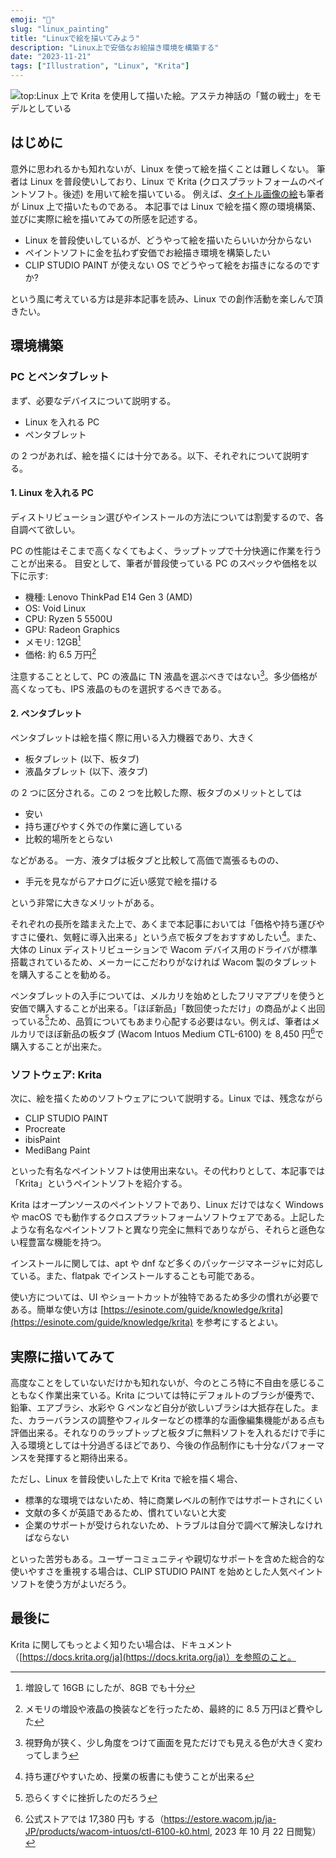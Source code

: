 ```yaml
---
emoji: "🎨"
slug: "linux_painting"
title: "Linuxで絵を描いてみよう"
description: "Linux上で安価なお絵描き環境を構築する"
date: "2023-11-21"
tags: ["Illustration", "Linux", "Krita"]
---
```


![top:Linux 上で Krita を使用して描いた絵。アステカ神話の「鷲の戦士」をモデルとしている](/images/artworks/eagle.png)

## はじめに

意外に思われるかも知れないが、Linux を使って絵を描くことは難しくない。
筆者は Linux を普段使いしており、Linux で Krita (クロスプラットフォームのペイントソフト。後述) を用いて絵を描いている。
例えば、[タイトル画像の絵](/artworks/eagle)も筆者が Linux 上で描いたものである。
本記事では Linux で絵を描く際の環境構築、並びに実際に絵を描いてみての所感を記述する。

- Linux を普段使いしているが、どうやって絵を描いたらいいか分からない
- ペイントソフトに金を払わず安価でお絵描き環境を構築したい
- CLIP STUDIO PAINT が使えない OS でどうやって絵をお描きになるのですか?

という風に考えている方は是非本記事を読み、Linux での創作活動を楽しんで頂きたい。

## 環境構築

### PC とペンタブレット

まず、必要なデバイスについて説明する。

- Linux を入れる PC
- ペンタブレット

の 2 つがあれば、絵を描くには十分である。以下、それぞれについて説明する。

#### 1. Linux を入れる PC

ディストリビューション選びやインストールの方法については割愛するので、各自調べて欲しい。

PC の性能はそこまで高くなくてもよく、ラップトップで十分快適に作業を行うことが出来る。
目安として、筆者が普段使っている PC のスペックや価格を以下に示す:

- 機種: Lenovo ThinkPad E14 Gen 3 (AMD)
- OS: Void Linux
- CPU: Ryzen 5 5500U
- GPU: Radeon Graphics
- メモリ: 12GB[^1]
- 価格: 約 6.5 万円[^2]

注意することとして、PC の液晶に TN 液晶を選ぶべきではない[^3]。多少価格が高くなっても、IPS 液晶のものを選択するべきである。

[^1]: 増設して 16GB にしたが、8GB でも十分
[^2]: メモリの増設や液晶の換装などを行ったため、最終的に 8.5 万円ほど費やした
[^3]: 視野角が狭く、少し角度をつけて画面を見ただけでも見える色が大きく変わってしまう

#### 2. ペンタブレット

ペンタブレットは絵を描く際に用いる入力機器であり、大きく

- 板タブレット (以下、板タブ)
- 液晶タブレット (以下、液タブ)

の 2 つに区分される。この 2 つを比較した際、板タブのメリットとしては

- 安い
- 持ち運びやすく外での作業に適している
- 比較的場所をとらない

などがある。
一方、液タブは板タブと比較して高価で嵩張るものの、

- 手元を見ながらアナログに近い感覚で絵を描ける

という非常に大きなメリットがある。

それぞれの長所を踏まえた上で、あくまで本記事においては「価格や持ち運びやすさに優れ、気軽に導入出来る」という点で板タブをおすすめしたい[^4]。また、大体の Linux ディストリビューションで Wacom デバイス用のドライバが標準搭載されているため、メーカーにこだわりがなければ Wacom 製のタブレットを購入することを勧める。

ペンタブレットの入手については、メルカリを始めとしたフリマアプリを使うと安価で購入することが出来る。「ほぼ新品」「数回使っただけ」の商品がよく出回っている[^5]ため、品質についてもあまり心配する必要はない。例えば、筆者はメルカリでほぼ新品の板タブ (Wacom Intuos Medium CTL-6100) を 8,450 円[^6]で購入することが出来た。

[^4]: 持ち運びやすいため、授業の板書にも使うことが出来る
[^5]: 恐らくすぐに挫折したのだろう
[^6]: 公式ストアでは 17,380 円も する（https://estore.wacom.jp/ja-JP/products/wacom-intuos/ctl-6100-k0.html, 2023 年 10 月 22 日閲覧）

### ソフトウェア: Krita

次に、絵を描くためのソフトウェアについて説明する。Linux では、残念ながら

- CLIP STUDIO PAINT
- Procreate
- ibisPaint
- MediBang Paint

といった有名なペイントソフトは使用出来ない。その代わりとして、本記事では「Krita」というペイントソフトを紹介する。

Krita はオープンソースのペイントソフトであり、Linux だけではなく Windows や macOS でも動作するクロスプラットフォームソフトウェアである。上記したような有名なペイントソフトと異なり完全に無料でありながら、それらと遜色ない程豊富な機能を持つ。

インストールに関しては、apt や dnf など多くのパッケージマネージャに対応している。また、flatpak でインストールすることも可能である。

使い方については、UI やショートカットが独特であるため多少の慣れが必要である。簡単な使い方は [https://esinote.com/guide/knowledge/krita](https://esinote.com/guide/knowledge/krita) を参考にするとよい。

## 実際に描いてみて

高度なことをしていないだけかも知れないが、今のところ特に不自由を感じることもなく作業出来ている。Krita については特にデフォルトのブラシが優秀で、鉛筆、エアブラシ、水彩や G ペンなど自分が欲しいブラシは大抵存在した。また、カラーバランスの調整やフィルターなどの標準的な画像編集機能がある点も評価出来る。それなりのラップトップと板タブに無料ソフトを入れるだけで手に入る環境としては十分過ぎるほどであり、今後の作品制作にも十分なパフォーマンスを発揮すると期待出来る。

ただし、Linux を普段使いした上で Krita で絵を描く場合、

- 標準的な環境ではないため、特に商業レベルの制作ではサポートされにくい
- 文献の多くが英語であるため、慣れていないと大変
- 企業のサポートが受けられないため、トラブルは自分で調べて解決しなければならない

といった苦労もある。ユーザーコミュニティや親切なサポートを含めた総合的な使いやすさを重視する場合は、CLIP STUDIO PAINT を始めとした人気ペイントソフトを使う方がよいだろう。

## 最後に

Krita に関してもっとよく知りたい場合は、ドキュメント（[https://docs.krita.org/ja](https://docs.krita.org/ja)）を参照のこと。

